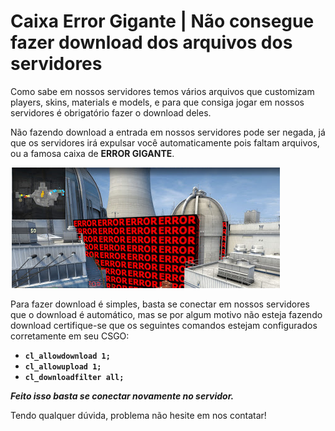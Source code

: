 # Caixa Error Gigante \| Não consegue fazer download dos arquivos dos servidores

Como sabe em nossos servidores temos vários arquivos que customizam players, skins, materials e models, e para que consiga jogar em nossos servidores é obrigatório fazer o download deles.

Não fazendo download a entrada em nossos servidores pode ser negada, já que os servidores irá expulsar você automaticamente pois faltam arquivos, ou a famosa caixa de **ERROR GIGANTE**.

![CAIXA ERROR GIGANTE](../../.gitbook/assets/image%20%289%29.png)

Para fazer download é simples, basta se conectar em nossos servidores que o download é automático, mas se por algum motivo não esteja fazendo download certifique-se que os seguintes comandos estejam configurados corretamente em seu CSGO:

* **`cl_allowdownload 1;`**
* **`cl_allowupload 1;`**
* **`cl_downloadfilter all;`**

_**Feito isso basta se conectar novamente no servidor.**_

Tendo qualquer dúvida, problema não hesite em nos contatar!



